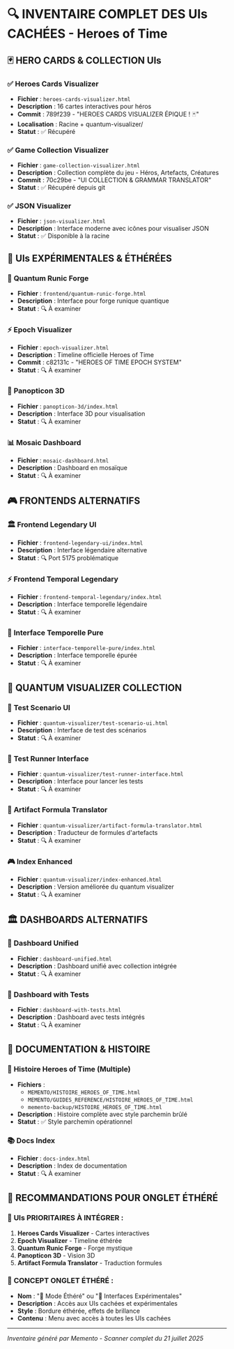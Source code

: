 # 🔍 INVENTAIRE COMPLET DES UIs CACHÉES - Heroes of Time

## 🃏 **HERO CARDS & COLLECTION UIs**

### ✅ **Heroes Cards Visualizer**
- **Fichier** : `heroes-cards-visualizer.html` 
- **Description** : 16 cartes interactives pour héros
- **Commit** : 789f239 - "HEROES CARDS VISUALIZER ÉPIQUE ! 🃏"
- **Localisation** : Racine + quantum-visualizer/
- **Statut** : ✅ Récupéré

### ✅ **Game Collection Visualizer**  
- **Fichier** : `game-collection-visualizer.html`
- **Description** : Collection complète du jeu - Héros, Artefacts, Créatures
- **Commit** : 70c29be - "UI COLLECTION & GRAMMAR TRANSLATOR"
- **Statut** : ✅ Récupéré depuis git

### ✅ **JSON Visualizer**
- **Fichier** : `json-visualizer.html`
- **Description** : Interface moderne avec icônes pour visualiser JSON
- **Statut** : ✅ Disponible à la racine

## 🧪 **UIs EXPÉRIMENTALES & ÉTHÉRÉES**

### 🔮 **Quantum Runic Forge**
- **Fichier** : `frontend/quantum-runic-forge.html`
- **Description** : Interface pour forge runique quantique
- **Statut** : 🔍 À examiner

### ⚡ **Epoch Visualizer**
- **Fichier** : `epoch-visualizer.html` 
- **Description** : Timeline officielle Heroes of Time
- **Commit** : c82131c - "HEROES OF TIME EPOCH SYSTEM"
- **Statut** : 🔍 À examiner

### 🎯 **Panopticon 3D**
- **Fichier** : `panopticon-3d/index.html`
- **Description** : Interface 3D pour visualisation
- **Statut** : 🔍 À examiner

### 📊 **Mosaic Dashboard**
- **Fichier** : `mosaic-dashboard.html`
- **Description** : Dashboard en mosaïque
- **Statut** : 🔍 À examiner

## 🎮 **FRONTENDS ALTERNATIFS**

### 🏛️ **Frontend Legendary UI**
- **Fichier** : `frontend-legendary-ui/index.html`
- **Description** : Interface légendaire alternative
- **Statut** : 🔍 Port 5175 problématique

### ⚡ **Frontend Temporal Legendary**
- **Fichier** : `frontend-temporal-legendary/index.html`
- **Description** : Interface temporelle légendaire
- **Statut** : 🔍 À examiner

### 🧪 **Interface Temporelle Pure**
- **Fichier** : `interface-temporelle-pure/index.html`
- **Description** : Interface temporelle épurée
- **Statut** : 🔍 À examiner

## 🔧 **QUANTUM VISUALIZER COLLECTION**

### 🎯 **Test Scenario UI**
- **Fichier** : `quantum-visualizer/test-scenario-ui.html`
- **Description** : Interface de test des scénarios
- **Statut** : 🔍 À examiner

### 🧪 **Test Runner Interface**
- **Fichier** : `quantum-visualizer/test-runner-interface.html`
- **Description** : Interface pour lancer les tests
- **Statut** : 🔍 À examiner

### 🔮 **Artifact Formula Translator**
- **Fichier** : `quantum-visualizer/artifact-formula-translator.html`
- **Description** : Traducteur de formules d'artefacts
- **Statut** : 🔍 À examiner

### 🎮 **Index Enhanced**
- **Fichier** : `quantum-visualizer/index-enhanced.html`
- **Description** : Version améliorée du quantum visualizer
- **Statut** : 🔍 À examiner

## 🏛️ **DASHBOARDS ALTERNATIFS**

### 🎯 **Dashboard Unified**
- **Fichier** : `dashboard-unified.html`
- **Description** : Dashboard unifié avec collection intégrée
- **Statut** : 🔍 À examiner

### 🧪 **Dashboard with Tests**
- **Fichier** : `dashboard-with-tests.html`
- **Description** : Dashboard avec tests intégrés
- **Statut** : 🔍 À examiner

## 📝 **DOCUMENTATION & HISTOIRE**

### 📜 **Histoire Heroes of Time (Multiple)**
- **Fichiers** : 
  - `MEMENTO/HISTOIRE_HEROES_OF_TIME.html`
  - `MEMENTO/GUIDES_REFERENCE/HISTOIRE_HEROES_OF_TIME.html`
  - `memento-backup/HISTOIRE_HEROES_OF_TIME.html`
- **Description** : Histoire complète avec style parchemin brûlé
- **Statut** : ✅ Style parchemin opérationnel

### 📚 **Docs Index**
- **Fichier** : `docs-index.html`
- **Description** : Index de documentation
- **Statut** : 🔍 À examiner

## 🎯 **RECOMMANDATIONS POUR ONGLET ÉTHÉRÉ**

### 🌟 **UIs PRIORITAIRES À INTÉGRER :**
1. **Heroes Cards Visualizer** - Cartes interactives
2. **Epoch Visualizer** - Timeline éthérée  
3. **Quantum Runic Forge** - Forge mystique
4. **Panopticon 3D** - Vision 3D
5. **Artifact Formula Translator** - Traduction formules

### 🔮 **CONCEPT ONGLET ÉTHÉRÉ :**
- **Nom** : "🌟 Mode Éthéré" ou "🔮 Interfaces Expérimentales"
- **Description** : Accès aux UIs cachées et expérimentales
- **Style** : Bordure éthérée, effets de brillance
- **Contenu** : Menu avec accès à toutes les UIs cachées

---
*Inventaire généré par Memento - Scanner complet du 21 juillet 2025* 